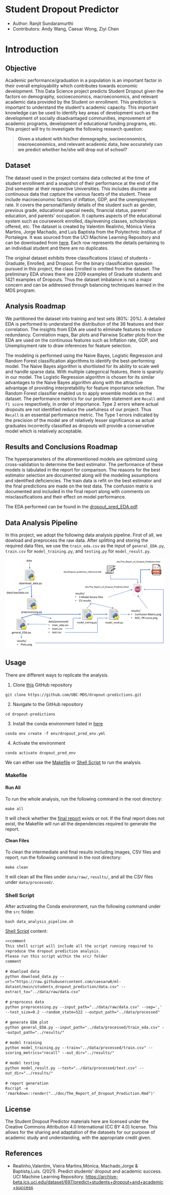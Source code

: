 # Student Dropout Predictor


* Author: Ranjit Sundaramurthi
* Contributors: Andy Wang, Caesar Wong, Ziyi Chen



# Introduction


## Objective


Academic performance/graduation in a population is an important factor in their overall employability which contributes towards economic development. This Data Science project predicts Student Dropout given the factors on demography, socioeconomics, macroeconomics, and relevant academic data provided by the Student on enrollment. This prediction is important to understand the student's academic capacity. This important knowledge can be used to identify key areas of development such as the development of socially disadvantaged communities, improvement of academic programs, development of educational funding programs, etc.  This project will try to investigate the following research question:

> **Given a student with his/her demography, socioeconomics, macroeconomics, and relevant academic data, how accurately can we predict whether he/she will drop out of school?**



## Dataset


The dataset used in the project contains data collected at the time of student enrollment and a snapshot of their performance at the end of the 2nd semester at their respective Universities. This includes discrete and continuous data that capture the various facets of the student. These include macroeconomic factors of inflation, GDP, and the unemployment rate. It covers the personal/family details of the student such as gender, previous grade, educational special needs, financial status, parents' education, and parents' occupation. It captures aspects of the educational system such as coursework enrolled, day/evening classes, scholarships offered, etc. The dataset is created by Valentim Realinho, Mónica Vieira Martins, Jorge Machado, and Luís Baptista from the Polytechnic Institue of Portalegre. It was sourced from the UCI Machine Learning Repository and can be downloaded from [here](https://archive-beta.ics.uci.edu/dataset/697/predict+students+dropout+and+academic+success). Each row represents the details pertaining to an individual student and there are no duplicates. 


The original dataset exhibits three classifications (class) of students - Graduate, Enrolled, and Dropout. For the binary classification question pursued in this project, the class Enrolled is omitted from the dataset. The preliminary EDA shows there are 2209 examples of Graduate students and 1421 examples of Dropouts. Thus the dataset imbalance is not a major concern and can be addressed through balancing techniques learned in the MDS program.  


## Analysis Roadmap


We partitioned the dataset into training and test sets (80%: 20%). A detailed EDA is performed to understand the distribution of the 36 features and their correlation. The insights from EDA are used to eliminate features to reduce redundancy. Correlation maps, Bar plots and Pairwise Scatter plots from the EDA are  used on the continuous features such as Inflation rate, GDP, and Unemployment rate to draw inferences for feature selection.    


The modeling is performed using the Naive Bayes, Logistic Regression and Random Forest classification algorithms to identify the best-performing model. The Naive Bayes algorithm is shortlisted for its ability to scale well and handle sparse data. With multiple categorical features, there is sparsity in our model. The Logistic Regression algorithm is chosen for its similar advantages to the Naive Bayes algorithm along with the attractive advantage of providing interpretability for feature importance selection. The Random Forest classifier enabled us to apply ensemble models on the dataset. The performance metrics for our problem statement are `Recall` and `f1 score` respectively, in order of importance. Type 2 errors where actual dropouts are not identified reduce the usefulness of our project. Thus `Recall` is an essential performance metric. The Type 1 errors indicated by the precision of the model are of relatively lesser significance as actual graduates incorrectly classified as dropouts will provide a conservative model which is relatively acceptable.

## Results and Conclusions Roadmap

The hyperparameters of the aforementioned models are optimized using cross-validation to determine the best estimator. The performance of these models is tabulated in the report for comparison. The reasons for the best estimator selection are documented along will the modeling assumptions and identified deficiencies. The train data is refit on the best estimator and the final predictions are made on the test data. The confusion matrix is documented and included in the final report along with comments on misclassifications and their effect on model performance.

The EDA performed can be found in the [dropout_pred_EDA.pdf](https://github.com/UBC-MDS/dropout-predictions/blob/main/src/dropout_pred_EDA.pdf).

## Data Analysis Pipeline

In this project, we adopt the following data analysis pipeline. First of all, we dowload and preprocess the raw data. After splitting and storing the required data files, we use the `train_eda.csv` as the input of `general_EDA.py`, `train.csv` for `model_training.py`, and `testing.py` for `model_result.py`.

![plot](doc/data_analysis_pipeline.png)

## Usage

There are different ways to replicate the analysis.


1. Clone [this](https://github.com/UBC-MDS/dropout-predictions.git) GitHub repository

```
git clone https://github.com/UBC-MDS/dropout-predictions.git
```

2. Navigate to the GitHub repository

```
cd dropout-predictions
```

3. Install the conda environment listed in [here](https://github.com/UBC-MDS/dropout-predictions/blob/main/env/dropout_pred_env.yml) 

```
conda env create -f env/dropout_pred_env.yml
```

4. Activate the environment 

```
conda activate dropout_pred_env
```

We can either use the [Makefile](#makefile) or [Shell Script](#shell-script) to run the analysis.

### Makefile

#### Run All

To run the whole analysis, run the following command in the root directory:

```
make all
```

It will check whether the [final report](doc/The_Report_of_Dropout_Prediction.html) exists or not. If the final report does not exist, the Makefile will run all the dependencies required to generate the report.

#### Clean Files

To clean the intermediate and final results including images, CSV files and report, run the following command in the root directory:

```
make clean
```

It will clean all the files under `data/raw/`, `results/`, and all the CSV files under `data/processed/`.

### Shell Script

After activating the Conda environment, run the following command under the `src` folder.

```
bash data_analysis_pipeline.sh
```

[Shell Script](src/data_analysis_pipeline.sh) content:

    <<comment
    This shell script will include all the script running required to reproduce the dropout prediction analysis.
    Please run this script within the src/ folder
    comment

    # download data
    python download_data.py --url="https://raw.githubusercontent.com/caesarw0/ml-dataset/main/students_dropout_prediction/data.csv" --extract_to="../data/raw/data.csv"

    # preprocess data 
    python preprocessing.py --input_path="../data/raw/data.csv" --sep=',' --test_size=0.2 --random_state=522 --output_path="../data/processed"

    # generate EDA plot
    python general_EDA.py --input_path="../data/processed/train_eda.csv" --output_path="../results/"

    # model training
    python model_training.py --train="../data/processed/train.csv" --scoring_metrics="recall" --out_dir="../results/"

    # model testing
    python model_result.py --test="../data/processed/test.csv" --out_dir="../results/"

    # report generation
    Rscript -e 'rmarkdown::render("../doc/The_Report_of_Dropout_Prediction.Rmd")'


## License

The Student Dropout Predictor materials here are licensed under the Creative Commons Attribution 4.0 International (CC BY 4.0) license. This allows for the sharing and adaptation of the datasets for our purpose of academic study and understanding, with the appropriate credit given.


## References

- Realinho,Valentim, Vieira Martins,Mónica, Machado,Jorge & Baptista,Luís. (2021). Predict students' dropout and academic success. UCI Machine Learning Repository. https://archive-beta.ics.uci.edu/dataset/697/predict+students+dropout+and+academic+success

